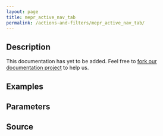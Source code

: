 ```yaml
---
layout: page
title: mepr_active_nav_tab
permalink: /actions-and-filters/mepr_active_nav_tab/
---
```


## Description

This documentation has yet to be added. Feel free to [fork our documentation project](https://github.com/caseproof/memberpress-docs) to help us.

## Examples


## Parameters


## Source

